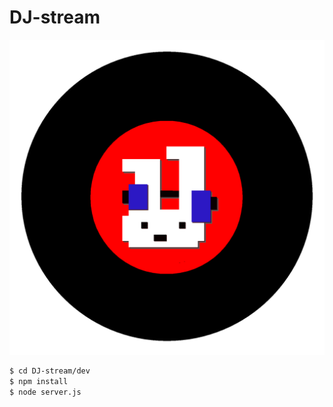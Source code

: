 # DJ-stream

![](dev/view/img/logo.png)

``` sh
$ cd DJ-stream/dev
$ npm install
$ node server.js
```
